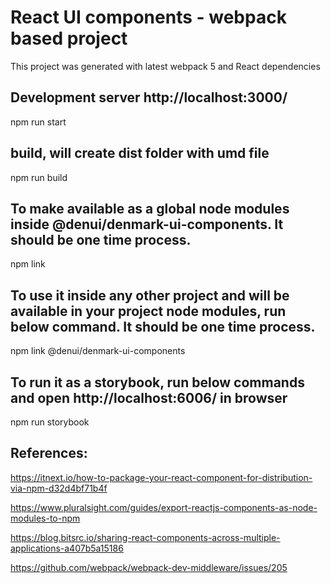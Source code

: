 
# React UI components - webpack based project

This project was generated with latest webpack 5 and React dependencies

## Development server http://localhost:3000/

npm run start

## build, will create dist folder with umd file 

npm run build

## To make available as a global node modules inside @denui/denmark-ui-components. It should be one time process.

npm link 

## To use it inside any other project and will be available in your project node modules, run below command. It should be one time process.

npm link @denui/denmark-ui-components

## To run it as a storybook, run below commands and open http://localhost:6006/ in browser

npm run storybook

## References:

https://itnext.io/how-to-package-your-react-component-for-distribution-via-npm-d32d4bf71b4f


https://www.pluralsight.com/guides/export-reactjs-components-as-node-modules-to-npm

https://blog.bitsrc.io/sharing-react-components-across-multiple-applications-a407b5a15186

https://github.com/webpack/webpack-dev-middleware/issues/205



